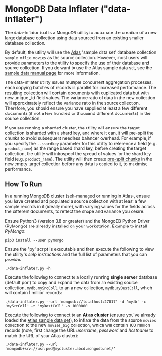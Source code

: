 # MongoDB Data Inflater ("data-inflater")

The data-inflator tool is a MongoDB utility to automate the creation of a new large database collection using data sourced from an existing smaller database collection.

By default, the utility will use the [Atlas](https://www.mongodb.com/atlas) 'sample data set' database collection `sample_mflix.movies` as the source collection. However, most users will provide parameters to the utility to specify the use of their database and source collection. If you do want to use the Atlas sample data set, see the [sample data manual page](https://docs.atlas.mongodb.com/sample-data/) for more information.

The data-inflater utility issues multiple concurrent aggregation processes, each copying batches of records in parallel for increased performance. The resulting collection will contain documents with duplicated data but with new unique _id field values. The variance ratio of data in the new collection will approximately reflect the variance ratio in the source collection. Therefore, you should ensure you have supplied at least a few different documents (if not a few hundred or thousand different documents) in the source collection.

If you are running a sharded cluster, the utility will ensure the target collection is sharded with a shard key, and where it can, it will pre-split the chunks to avoid subsequent needless balancer overhead. For example, if you specify the `--shardkey` parameter for this utility to reference a field (e.g. `product_name`) as the range based shard key, before creating the target collection, the utility will introspect the spread of values for the shard key field (e.g. `product_name`). The utility will then create [pre-split chunks](https://docs.mongodb.com/manual/tutorial/create-chunks-in-sharded-cluster/) in the new empty target collection before any data is copied to it, to maximise performance.

## How To Run

In a running MongoDB cluster (self-managed or running in Atlas), ensure you have created and populated a source collection with at least a few sample records in it (ideally more), with varying values for the fields across the different documents, to reflect the shape and variance you desire.

Ensure Python3 (version 3.8 or greater) and the MongoDB Python Driver ([PyMongo](https://docs.mongodb.com/drivers/pymongo/)) are already installed on your workstation. Example to install _PyMongo_:

```console
pip3 install --user pymongo
```

Ensure the '.py' script is executable and then execute the following to view the utility's _help instructions_ and the full list of parameters that you can provide:

```console
./data-inflater.py -h
```

Execute the following to connect to a locally running __single server__ database (default port) to copy and expand the data from an existing source collection, `mydb.mySrcColl`, to an a new collection, `mydb.myDestColl`, which will contain 1 million records:

```console
./data-inflater.py --url 'mongodb://localhost:27017' -d 'mydb' -c 'mySrcColl' -t 'myDestColl' -s 1000000
```

Execute the following to connect to an __Atlas cluster__ (ensure you've already loaded the [Atlas sample data set](https://docs.atlas.mongodb.com/sample-data/)), to inflate the data from the source `movies` collection to the new `movies_big` collection, which will contain 100 million records (note, first change the URL _username_, _password_ and _hostname_ to match the URL of your Atlas cluster):

```console
./data-inflater.py --url 'mongodb+srv://usr:pwd@mycluster.abcd.mongodb.net/'
```

